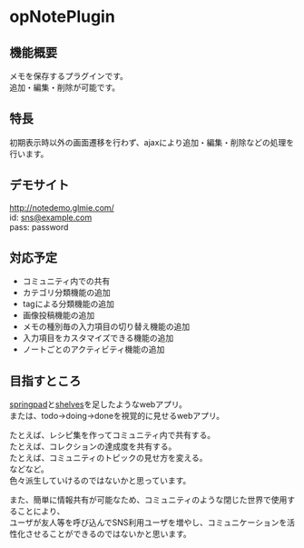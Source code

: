 opNotePlugin
=============

## 機能概要
メモを保存するプラグインです。  
追加・編集・削除が可能です。  

## 特長
初期表示時以外の画面遷移を行わず、ajaxにより追加・編集・削除などの処理を行います。  

## デモサイト
http://notedemo.glmie.com/  
id: sns@example.com  
pass: password  

## 対応予定
* コミュニティ内での共有
* カテゴリ分類機能の追加
* tagによる分類機能の追加
* 画像投稿機能の追加
* メモの種別毎の入力項目の切り替え機能の追加
* 入力項目をカスタマイズできる機能の追加
* ノートごとのアクティビティ機能の追加

## 目指すところ
[springpad](http://springpad.com/about)と[shelves](https://play.google.com/store/apps/details?id=com.miadzin.shelves&hl=ja)を足したようなwebアプリ。  
または、todo→doing→doneを視覚的に見せるwebアプリ。  
  
たとえば、レシピ集を作ってコミュニティ内で共有する。  
たとえば、コレクションの達成度を共有する。  
たとえば、コミュニティのトピックの見せ方を変える。  
などなど。  
色々派生していけるのではないかと思っています。

また、簡単に情報共有が可能なため、コミュニティのような閉じた世界で使用することにより、  
ユーザが友人等を呼び込んでSNS利用ユーザを増やし、コミュニケーションを活性化させることができるのではないかと思います。  
